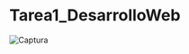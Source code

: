 # Tarea1_DesarrolloWeb
![Captura](https://github.com/Ariel22J/Tarea1_DesarrolloWeb/assets/107093089/8c479803-8153-49ac-bc49-64db76a4b62a)
